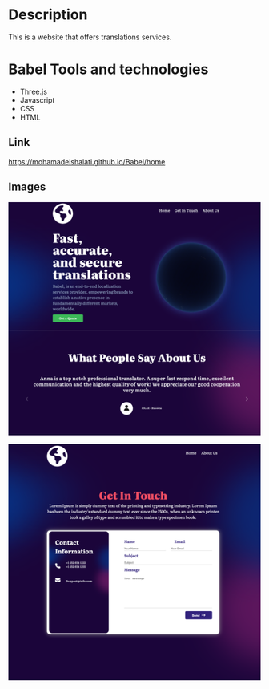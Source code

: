# Description
This is a website that offers translations services. 


# Babel Tools and technologies
* Three.js
* Javascript
* CSS
* HTML


## Link
https://mohamadelshalati.github.io/Babel/home

## Images

![home page screenshots](./img/homepage.png)


![contact me ](./img/contactme.png)


 
